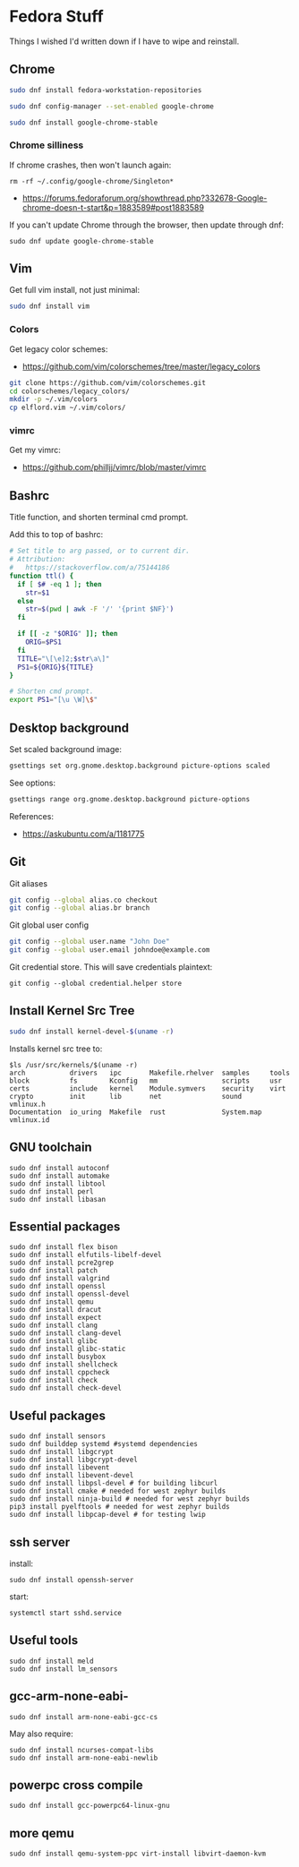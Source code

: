 # Fedora Stuff

Things I wished I'd written down if I have to wipe and
reinstall.

## Chrome

```sh
sudo dnf install fedora-workstation-repositories

sudo dnf config-manager --set-enabled google-chrome

sudo dnf install google-chrome-stable
```

### Chrome silliness

If chrome crashes, then won't launch again:

```
rm -rf ~/.config/google-chrome/Singleton*
```

- https://forums.fedoraforum.org/showthread.php?332678-Google-chrome-doesn-t-start&p=1883589#post1883589

If you can't update Chrome through the browser, then update
through dnf:

```
sudo dnf update google-chrome-stable
```

## Vim

Get full vim install, not just minimal:

```sh
sudo dnf install vim
```

### Colors

Get legacy color schemes:
- https://github.com/vim/colorschemes/tree/master/legacy_colors

```sh
git clone https://github.com/vim/colorschemes.git
cd colorschemes/legacy_colors/
mkdir -p ~/.vim/colors
cp elflord.vim ~/.vim/colors/
```

### vimrc

Get my vimrc:
- https://github.com/philljj/vimrc/blob/master/vimrc

## Bashrc

Title function, and shorten terminal cmd prompt.

Add this to top of bashrc:

```sh
# Set title to arg passed, or to current dir.
# Attribution:
#   https://stackoverflow.com/a/75144186
function ttl() {
  if [ $# -eq 1 ]; then
    str=$1
  else
    str=$(pwd | awk -F '/' '{print $NF}')
  fi

  if [[ -z "$ORIG" ]]; then
    ORIG=$PS1
  fi
  TITLE="\[\e]2;$str\a\]"
  PS1=${ORIG}${TITLE}
}

# Shorten cmd prompt.
export PS1="[\u \W]\$"
```

## Desktop background

Set scaled background image:

```sh
gsettings set org.gnome.desktop.background picture-options scaled
```

See options:
```sh
gsettings range org.gnome.desktop.background picture-options
```

References:

- https://askubuntu.com/a/1181775

## Git

Git aliases

```sh
git config --global alias.co checkout
git config --global alias.br branch
```

Git global user config

```sh
git config --global user.name "John Doe"
git config --global user.email johndoe@example.com
```

Git credential store. This will save credentials plaintext:

```
git config --global credential.helper store
```

## Install Kernel Src Tree

```sh
sudo dnf install kernel-devel-$(uname -r)
```

Installs kernel src tree to:

```
$ls /usr/src/kernels/$(uname -r)
arch           drivers   ipc       Makefile.rhelver  samples     tools
block          fs        Kconfig   mm                scripts     usr
certs          include   kernel    Module.symvers    security    virt
crypto         init      lib       net               sound       vmlinux.h
Documentation  io_uring  Makefile  rust              System.map  vmlinux.id
```

## GNU toolchain

```
sudo dnf install autoconf
sudo dnf install automake
sudo dnf install libtool
sudo dnf install perl
sudo dnf install libasan
```

## Essential packages

```
sudo dnf install flex bison
sudo dnf install elfutils-libelf-devel
sudo dnf install pcre2grep
sudo dnf install patch
sudo dnf install valgrind
sudo dnf install openssl
sudo dnf install openssl-devel
sudo dnf install qemu
sudo dnf install dracut
sudo dnf install expect
sudo dnf install clang
sudo dnf install clang-devel
sudo dnf install glibc
sudo dnf install glibc-static
sudo dnf install busybox
sudo dnf install shellcheck
sudo dnf install cppcheck
sudo dnf install check
sudo dnf install check-devel
```

## Useful packages

```
sudo dnf install sensors
sudo dnf builddep systemd #systemd dependencies
sudo dnf install libgcrypt
sudo dnf install libgcrypt-devel
sudo dnf install libevent
sudo dnf install libevent-devel
sudo dnf install libpsl-devel # for building libcurl
sudo dnf install cmake # needed for west zephyr builds
sudo dnf install ninja-build # needed for west zephyr builds
pip3 install pyelftools # needed for west zephyr builds
sudo dnf install libpcap-devel # for testing lwip
```

## ssh server

install:

```
sudo dnf install openssh-server
```

start:

```
systemctl start sshd.service
```

## Useful tools

```
sudo dnf install meld
sudo dnf install lm_sensors
```


## gcc-arm-none-eabi-

```
sudo dnf install arm-none-eabi-gcc-cs
```

May also require:

```
sudo dnf install ncurses-compat-libs
sudo dnf install arm-none-eabi-newlib
```

## powerpc cross compile

```
sudo dnf install gcc-powerpc64-linux-gnu
```

## more qemu

```
sudo dnf install qemu-system-ppc virt-install libvirt-daemon-kvm
```
